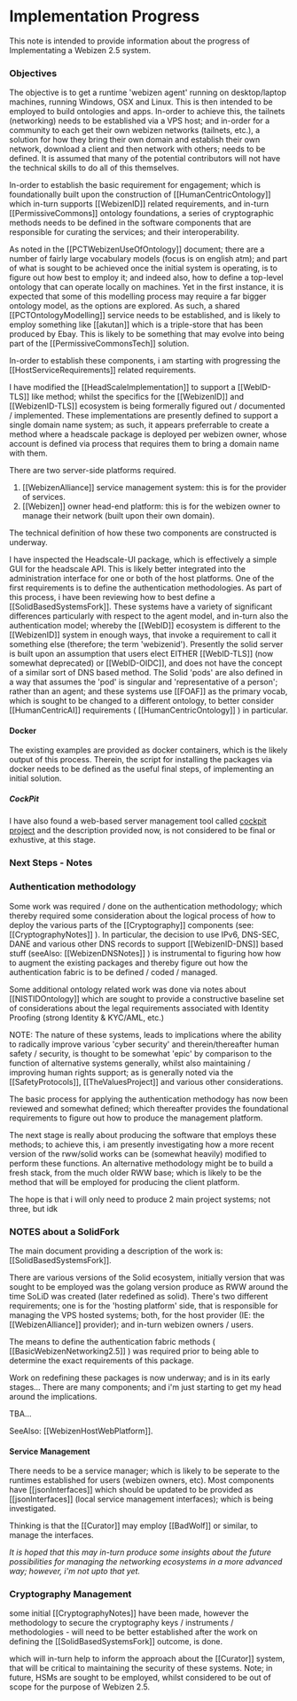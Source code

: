 # Implementation Progress

This note is intended to provide information about the progress of Implementating a Webizen 2.5 system.

### Objectives

The objective is to get a runtime 'webizen agent' running on desktop/laptop machines, running Windows, OSX and Linux.  This is then intended to be employed to build ontologies and apps.  In-order to achieve this, the tailnets (networking) needs to be established via a VPS host; and in-order for a community to each get their own webizen networks (tailnets, etc.), a solution for how they bring their own domain and establish their own network, download a client and then network with others; needs to be defined.  It is assumed that many of the potential contributors will not have the technical skills to do all of this themselves.  

In-order to establish the basic requirement for engagement; which is foundationally built upon the construction of [[HumanCentricOntology]] which in-turn supports [[WebizenID]] related requirements, and in-turn [[PermissiveCommons]] ontology foundations, a series of cryptographic methods needs to be defined in the software components that are responsible for curating the services; and their interoperability. 

As noted in the [[PCTWebizenUseOfOntology]] document; there are a number of fairly large vocabulary models (focus is on english atm); and part of what is sought to be achieved once the initial system is operating, is to figure out how best to employ it; and indeed also, how to define a top-level ontology that can operate locally on machines.  Yet in the first instance, it is expected that some of this modelling process may require a far bigger ontology model, as the options are explored.  As such, a shared [[PCTOntologyModelling]] service needs to be established, and is likely to employ something like [[akutan]] which is a triple-store that has been produced by Ebay.  This is likely to be something that may evolve into being part of the [[PermissiveCommonsTech]] solution.  

In-order to establish these components, i am starting with progressing the [[HostServiceRequirements]] related requirements.

I have modified the [[HeadScaleImplementation]] to support a [[WebID-TLS]] like method; whilst the specifics for the [[WebizenID]] and [[WebizenID-TLS]] ecosystem is being formerally figured out / documented / implemented.   These implementations are presently defined to support a single domain name system; as such, it appears preferrable to create a method where a headscale package is deployed per webizen owner, whose account is defined via process that requires them to bring a domain name with them.

There are two server-side platforms required.

1. [[WebizenAlliance]] service management system:  this is for the provider of services.
2. [[Webizen]] owner head-end platform: this is for the webizen owner to manage their network (built upon their own domain).

The technical definition of how these two components are constructed is underway.

I have inspected the Headscale-UI package, which is effectively a simple GUI for the headscale API.  This is likely better integrated into the administration interface for one or both of the host platforms.  One of the first requirements is to define the authentication methodologies.   As part of this process, i have been reviewing how to best define a [[SolidBasedSystemsFork]].  These systems have a variety of significant differences particularly with respect to the agent model, and in-turn also the authentication model; whereby the [[WebID]] ecosystem is different to the [[WebizenID]] system in enough ways, that invoke a requirement to call it something else (therefore; the term 'webizenid').  Presently the solid server is built upon an assumption that users elect EITHER [[WebID-TLS]] (now somewhat deprecated) or [[WebID-OIDC]], and does not have the concept of a similar sort of DNS based method.  The Solid 'pods' are also defined in a way that assumes the 'pod' is singular and 'representative of a person'; rather than an agent; and these systems use [[FOAF]] as the primary vocab, which is sought  to be changed to a different ontology, to better consider [[HumanCentricAI]] requirements ( [[HumanCentricOntology]] ) in particular. 

#### Docker

The existing examples are provided as docker containers, which is the likely output of this process.  Therein, the script for installing the packages via docker needs to be defined as the useful final steps, of implementing an initial solution.  

##### CockPit
I have also found a web-based server management tool called [cockpit project](https://cockpit-project.org/) and the description provided now, is not considered to be final or exhustive, at this stage.  

### Next Steps - Notes

### Authentication methodology

Some work was required / done on the authentication methodology; which thereby required some consideration about the logical process of how to deploy the various parts of the [[Cryptography]] components (see: [[CryptographyNotes]] ).  In particular, the decision to use IPv6, DNS-SEC, DANE and various other DNS records to support [[WebizenID-DNS]] based stuff (seeAlso: [[WebizenDNSNotes]] ) is instrumental to figuring how how to augment the existing packages and thereby figure out how the authentication fabric is to be defined / coded / managed.  

Some additional ontology related work was done via notes about [[NISTIDOntology]] which are sought to provide a constructive baseline set of considerations about the legal requirements associated with Identity Proofing (strong Identity & KYC/AML, etc.)

NOTE: The nature of these systems, leads to implications where the ability to radically improve various 'cyber security' and therein/thereafter human safety / security, is thought to be somewhat 'epic' by comparison to the function of alternative systems generally, whilst also maintaining / improving human rights support; as is generally noted via the [[SafetyProtocols]], [[TheValuesProject]] and various other considerations. 

The basic process for applying the authentication methodogy has now been reviewed and somewhat defined; which thereafter provides the foundational requirements to figure out how to produce the management platform.  

The next stage is really about producing the software that employs these methods; to achieve this, i am presently investigating how a more recent version of the rww/solid works can be (somewhat heavily) modified to perform these functions.  An alternative methodology might be to build a fresh stack, from the much older RWW base; which is likely to be the method that will be employed for producing the client platform.  

The hope is that i will only need to produce 2 main project systems; not three, but idk



### NOTES about a SolidFork

The main document providing a description of the work is: [[SolidBasedSystemsFork]].

There are various versions of the Solid ecosystem, initially version that was sought to be employed was the golang version produce as RWW around the time SoLiD was created (later redefined as solid).   There's two different requirements; one is for the 'hosting platform' side, that is responsible for managing the VPS hosted systems; both, for the host provider (IE: the [[WebizenAlliance]] provider); and in-turn webizen owners / users. 

The means to define the authentication fabric methods ( [[BasicWebizenNetworking2.5]] ) was required prior to being able to determine the exact requirements of this package.

Work on redefining these packages is now underway; and is in its early stages...  There are many components; and i'm just starting to get my head around the implications.

TBA...  

SeeAlso: [[WebizenHostWebPlatform]].

#### Service Management
There needs to be a service manager; which is likely to be seperate to the runtimes established for users (webizen owners, etc). Most components have [[jsonInterfaces]] which should be updated to be provided as [[jsonInterfaces]] (local service management interfaces); which is being investigated.

Thinking is that the [[Curator]] may employ [[BadWolf]] or similar, to manage the interfaces.

*It is hoped that this may in-turn produce some insights about the future possibilities for managing the networking ecosystems in a more advanced way; however, i'm not upto that yet.*  

### Cryptography Management

some initial  [[CryptographyNotes]] have been made, however the methodology to secure the cryptography keys / instruments / methodologies - will need to be better established after the work on defining the [[SolidBasedSystemsFork]] outcome, is done.

which will in-turn help to inform the approach about the [[Curator]] system, that will be critical to maintaining the security of these systems.  Note; in future, HSMs are sought to be employed, whilst considered to be out of scope for the purpose of Webizen 2.5.